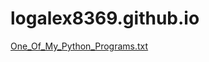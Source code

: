 # logalex8369.github.io
[One_Of_My_Python_Programs.txt](https://github.com/logalex8369/logalex8369.github.io/files/9537187/One_Of_My_Python_Programs.txt)

